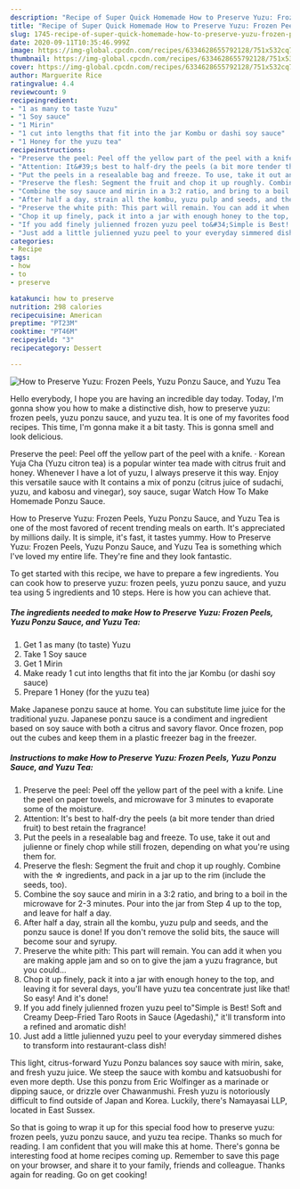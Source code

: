 ```yaml
---
description: "Recipe of Super Quick Homemade How to Preserve Yuzu: Frozen Peels, Yuzu Ponzu Sauce, and Yuzu Tea"
title: "Recipe of Super Quick Homemade How to Preserve Yuzu: Frozen Peels, Yuzu Ponzu Sauce, and Yuzu Tea"
slug: 1745-recipe-of-super-quick-homemade-how-to-preserve-yuzu-frozen-peels-yuzu-ponzu-sauce-and-yuzu-tea
date: 2020-09-11T10:35:46.999Z
image: https://img-global.cpcdn.com/recipes/6334628655792128/751x532cq70/how-to-preserve-yuzu-frozen-peels-yuzu-ponzu-sauce-and-yuzu-tea-recipe-main-photo.jpg
thumbnail: https://img-global.cpcdn.com/recipes/6334628655792128/751x532cq70/how-to-preserve-yuzu-frozen-peels-yuzu-ponzu-sauce-and-yuzu-tea-recipe-main-photo.jpg
cover: https://img-global.cpcdn.com/recipes/6334628655792128/751x532cq70/how-to-preserve-yuzu-frozen-peels-yuzu-ponzu-sauce-and-yuzu-tea-recipe-main-photo.jpg
author: Marguerite Rice
ratingvalue: 4.4
reviewcount: 9
recipeingredient:
- "1 as many to taste Yuzu"
- "1 Soy sauce"
- "1 Mirin"
- "1 cut into lengths that fit into the jar Kombu or dashi soy sauce"
- "1 Honey for the yuzu tea"
recipeinstructions:
- "Preserve the peel: Peel off the yellow part of the peel with a knife. Line the peel on paper towels, and microwave for 3 minutes to evaporate some of the moisture."
- "Attention: It&#39;s best to half-dry the peels (a bit more tender than dried fruit) to best retain the fragrance!"
- "Put the peels in a resealable bag and freeze. To use, take it out and julienne or finely chop while still frozen, depending on what you&#39;re using them for."
- "Preserve the flesh: Segment the fruit and chop it up roughly. Combine with the ☆ ingredients, and pack in a jar up to the rim (include the seeds, too)."
- "Combine the soy sauce and mirin in a 3:2 ratio, and bring to a boil in the microwave for 2-3 minutes. Pour into the jar from Step 4 up to the top, and leave for half a day."
- "After half a day, strain all the kombu, yuzu pulp and seeds, and the ponzu sauce is done! If you don&#39;t remove the solid bits, the sauce will become sour and syrupy."
- "Preserve the white pith: This part will remain. You can add it when you are making apple jam and so on to give the jam a yuzu fragrance, but you could..."
- "Chop it up finely, pack it into a jar with enough honey to the top, and leaving it for several days, you&#39;ll have yuzu tea concentrate just like that! So easy! And it&#39;s done!"
- "If you add finely julienned frozen yuzu peel to&#34;Simple is Best! Soft and Creamy Deep-Fried Taro Roots in Sauce (Agedashi),&#34; it&#39;ll transform into a refined and aromatic dish!"
- "Just add a little julienned yuzu peel to your everyday simmered dishes to transform into restaurant-class dish!"
categories:
- Recipe
tags:
- how
- to
- preserve

katakunci: how to preserve 
nutrition: 298 calories
recipecuisine: American
preptime: "PT23M"
cooktime: "PT46M"
recipeyield: "3"
recipecategory: Dessert

---
```



![How to Preserve Yuzu: Frozen Peels, Yuzu Ponzu Sauce, and Yuzu Tea](https://img-global.cpcdn.com/recipes/6334628655792128/751x532cq70/how-to-preserve-yuzu-frozen-peels-yuzu-ponzu-sauce-and-yuzu-tea-recipe-main-photo.jpg)

Hello everybody, I hope you are having an incredible day today. Today, I'm gonna show you how to make a distinctive dish, how to preserve yuzu: frozen peels, yuzu ponzu sauce, and yuzu tea. It is one of my favorites food recipes. This time, I'm gonna make it a bit tasty. This is gonna smell and look delicious.

Preserve the peel: Peel off the yellow part of the peel with a knife. · Korean Yuja Cha (Yuzu citron tea) is a popular winter tea made with citrus fruit and honey. Whenever I have a lot of yuzu, I always preserve it this way. Enjoy this versatile sauce with It contains a mix of ponzu (citrus juice of sudachi, yuzu, and kabosu and vinegar), soy sauce, sugar Watch How To Make Homemade Ponzu Sauce.

How to Preserve Yuzu: Frozen Peels, Yuzu Ponzu Sauce, and Yuzu Tea is one of the most favored of recent trending meals on earth. It's appreciated by millions daily. It is simple, it's fast, it tastes yummy. How to Preserve Yuzu: Frozen Peels, Yuzu Ponzu Sauce, and Yuzu Tea is something which I've loved my entire life. They're fine and they look fantastic.


To get started with this recipe, we have to prepare a few ingredients. You can cook how to preserve yuzu: frozen peels, yuzu ponzu sauce, and yuzu tea using 5 ingredients and 10 steps. Here is how you can achieve that.

<!--inarticleads1-->

##### The ingredients needed to make How to Preserve Yuzu: Frozen Peels, Yuzu Ponzu Sauce, and Yuzu Tea:

1. Get 1 as many (to taste) Yuzu
1. Take 1 Soy sauce
1. Get 1 Mirin
1. Make ready 1 cut into lengths that fit into the jar Kombu (or dashi soy sauce)
1. Prepare 1 Honey (for the yuzu tea)


Make Japanese ponzu sauce at home. You can substitute lime juice for the traditional yuzu. Japanese ponzu sauce is a condiment and ingredient based on soy sauce with both a citrus and savory flavor. Once frozen, pop out the cubes and keep them in a plastic freezer bag in the freezer. 

<!--inarticleads2-->

##### Instructions to make How to Preserve Yuzu: Frozen Peels, Yuzu Ponzu Sauce, and Yuzu Tea:

1. Preserve the peel: Peel off the yellow part of the peel with a knife. Line the peel on paper towels, and microwave for 3 minutes to evaporate some of the moisture.
1. Attention: It&#39;s best to half-dry the peels (a bit more tender than dried fruit) to best retain the fragrance!
1. Put the peels in a resealable bag and freeze. To use, take it out and julienne or finely chop while still frozen, depending on what you&#39;re using them for.
1. Preserve the flesh: Segment the fruit and chop it up roughly. Combine with the ☆ ingredients, and pack in a jar up to the rim (include the seeds, too).
1. Combine the soy sauce and mirin in a 3:2 ratio, and bring to a boil in the microwave for 2-3 minutes. Pour into the jar from Step 4 up to the top, and leave for half a day.
1. After half a day, strain all the kombu, yuzu pulp and seeds, and the ponzu sauce is done! If you don&#39;t remove the solid bits, the sauce will become sour and syrupy.
1. Preserve the white pith: This part will remain. You can add it when you are making apple jam and so on to give the jam a yuzu fragrance, but you could...
1. Chop it up finely, pack it into a jar with enough honey to the top, and leaving it for several days, you&#39;ll have yuzu tea concentrate just like that! So easy! And it&#39;s done!
1. If you add finely julienned frozen yuzu peel to&#34;Simple is Best! Soft and Creamy Deep-Fried Taro Roots in Sauce (Agedashi),&#34; it&#39;ll transform into a refined and aromatic dish!
1. Just add a little julienned yuzu peel to your everyday simmered dishes to transform into restaurant-class dish!


This light, citrus-forward Yuzu Ponzu balances soy sauce with mirin, sake, and fresh yuzu juice. We steep the sauce with kombu and katsuobushi for even more depth. Use this ponzu from Eric Wolfinger as a marinade or dipping sauce, or drizzle over Chawanmushi. Fresh yuzu is notoriously difficult to find outside of Japan and Korea. Luckily, there&#39;s Namayasai LLP, located in East Sussex. 

So that is going to wrap it up for this special food how to preserve yuzu: frozen peels, yuzu ponzu sauce, and yuzu tea recipe. Thanks so much for reading. I am confident that you will make this at home. There's gonna be interesting food at home recipes coming up. Remember to save this page on your browser, and share it to your family, friends and colleague. Thanks again for reading. Go on get cooking!
